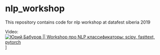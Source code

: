 # nlp_workshop
This repository contains code for nlp workshop at datafest siberia 2019

Video:<br>
[![Юрий Бабуров || Workshop про NLP классификаторы: scipy, fasttext, pytorch](https://img.youtube.com/vi/aRvDGjVCZCQ/0.jpg)](https://www.youtube.com/watch?v=aRvDGjVCZCQ)]
